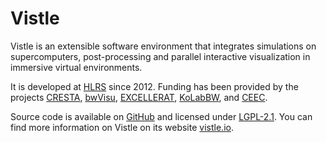 # Vistle

Vistle is an extensible software environment that integrates simulations on supercomputers, post-processing and parallel interactive visualization in immersive virtual environments.

It is developed at [HLRS](https://hlrs.de) since 2012.
Funding has been provided by the projects [CRESTA](http://www.cresta-project.eu), [bwVisu](https://www.hlrs.de/projects/detail/bwvisu), [EXCELLERAT](https://www.hlrs.de/projects/detail/excellerat), [KoLabBW](https://www.kolabbw.hlrs.de/), and [CEEC](https://ceec-coe.eu).

Source code is available on [GitHub](https://github.com/vistle/vistle) and licensed under [LGPL-2.1](LICENSE.txt).
You can find more information on Vistle on its website [vistle.io](https://vistle.io).
